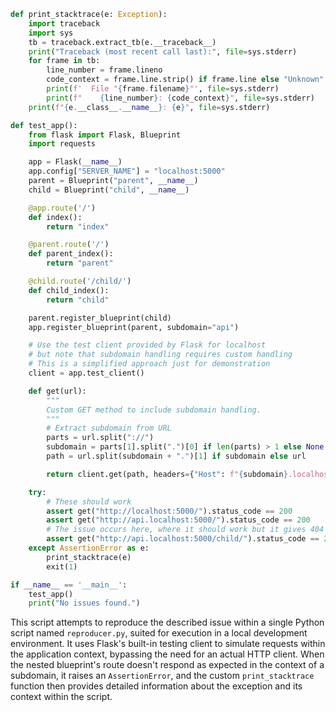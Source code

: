 ```python
def print_stacktrace(e: Exception):
    import traceback
    import sys
    tb = traceback.extract_tb(e.__traceback__)
    print("Traceback (most recent call last):", file=sys.stderr)
    for frame in tb:
        line_number = frame.lineno
        code_context = frame.line.strip() if frame.line else "Unknown"
        print(f'  File "{frame.filename}"', file=sys.stderr)
        print(f"    {line_number}: {code_context}", file=sys.stderr)
    print(f"{e.__class__.__name__}: {e}", file=sys.stderr)

def test_app():
    from flask import Flask, Blueprint
    import requests

    app = Flask(__name__)
    app.config["SERVER_NAME"] = "localhost:5000"
    parent = Blueprint("parent", __name__)
    child = Blueprint("child", __name__)

    @app.route('/')
    def index():
        return "index"

    @parent.route('/')
    def parent_index():
        return "parent"

    @child.route('/child/')
    def child_index():
        return "child"

    parent.register_blueprint(child)
    app.register_blueprint(parent, subdomain="api")

    # Use the test client provided by Flask for localhost
    # but note that subdomain handling requires custom handling
    # This is a simplified approach just for demonstration
    client = app.test_client()

    def get(url):
        """
        Custom GET method to include subdomain handling.
        """
        # Extract subdomain from URL
        parts = url.split("://")
        subdomain = parts[1].split(".")[0] if len(parts) > 1 else None
        path = url.split(subdomain + ".")[1] if subdomain else url

        return client.get(path, headers={"Host": f"{subdomain}.localhost:5000"} if subdomain else {"Host": "localhost:5000"})

    try:
        # These should work
        assert get("http://localhost:5000/").status_code == 200
        assert get("http://api.localhost:5000/").status_code == 200
        # The issue occurs here, where it should work but it gives 404 instead
        assert get("http://api.localhost:5000/child/").status_code == 200, "Nested route in subdomain should be accessible"
    except AssertionError as e:
        print_stacktrace(e)
        exit(1)

if __name__ == '__main__':
    test_app()
    print("No issues found.")
```

This script attempts to reproduce the described issue within a single Python script named `reproducer.py`, suited for execution in a local development environment. It uses Flask's built-in testing client to simulate requests within the application context, bypassing the need for an actual HTTP client. When the nested blueprint's route doesn't respond as expected in the context of a subdomain, it raises an `AssertionError`, and the custom `print_stacktrace` function then provides detailed information about the exception and its context within the script.